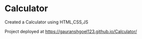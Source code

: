 # Calculator
Created a Calculator using HTML,CSS,JS

Project deployed at https://gauranshgoel123.github.io/Calculator/
